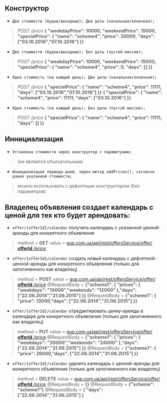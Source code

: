 
Конструктор
-----------

* `Две стоимости (будни/выходные); Две даты (начальная/конечная);`
> *POST*
> */price*
> **{ "weekdayPrice": 10000, "weekendPrice": 15000, "specialPrice": { "name": "scheme4", "price": 20000, "days": ["03.10.2016","07.10.2016"] }}**
* `Две стоимости (будни/выходные); Без даты (пустой массив);`
> *POST*
> */price*
> **{ "weekdayPrice": 10000, "weekendPrice": 15000, "specialPrice": { "name": "scheme4", "price": 0, "days": [] }}**
* `Одна стоимость (на каждый день); Две даты (начальная/конечная);`
> *POST*
> */price*
> **{ "specialPrice": { "name": "scheme4", "price": 11111, "days": ["03.10.2016","07.10.2016"] }}**
> **{ "specialPrice": { "name": "scheme4", "price": 11111, "days": ["03.10.2016"] }}**
* `Одна стоимость (на каждый день); Без даты (пустой массив);`
> *POST*
> */price*
> **{ "specialPrice": { "name": "scheme4", "price": 11111, "days": [] }}**

Иннициализация
--------------

* `Установка стоимости через конструктор с параметрами;`
> (не является объязательным)
* `Иннициализация периода-дней, через метод addPrices(), согласно ранее указанной стоимости;`
> можно использовать с дефолтным конструктором (без параметров)

Владелец объявления создает календарь с ценой для тех кто будет арендовать:
------------------

* `offer/{offerId}/calendar` получить календарь с указанной ценной-аренды для конкретного объявления
> method = **GET**
> value =  [gup.com.ua/api/rest/offersService/offer/ **offerId** /price](http://gup.com.ua/api/rest/offersService/offer/{offerId}/price)

* `offer/{offerId}/calendar` создать новый календарь с дефолтной-ценной-аренды для конкретного объявления (только для залогиненного как владелец)
> method = **POST**
> value =  [gup.com.ua/api/rest/offersService/offer/ **offerId** /price](http://gup.com.ua/api/rest/offersService/offer/{offerId}/price)
> @RequestBody = **{"scheme1": { "prices": { "weekdays": "10000","weekends": "12000" },"days": ["22.06.2014","31.06.2015"] }}**
> @RequestBody = **{"scheme1": { "price": 13000,"days": ["22.06.2014","31.06.2015"] }}**

* `offer/{offerId}/calendar` отредактировать ценну-аренды в календаре для конкретного объявления (только для залогиненного как владелец)
> method = **PUT**
> value =  [gup.com.ua/api/rest/offersService/offer/ **offerId** /price](http://gup.com.ua/api/rest/offersService/offer/{offerId}/price)
> @RequestBody = **{"scheme1": { "prices": { "weekdays": "20000","weekends": "24000" },"days": ["22.06.2014","31.06.2015"] }}**
> @RequestBody = **{"scheme1": { "price": 26000,"days": ["22.06.2014","31.06.2015"] }}**

* `offer/{offerId}/calendar` удалить календарь с ценной-аренды для конкретного объявления (только для залогиненного как владелец)
> method = **DELETE**
> value =  [gup.com.ua/api/rest/offersService/offer/ **offerId** /price](http://gup.com.ua/api/rest/offersService/offer/{offerId}/price)
> @RequestBody = **{}**
> @RequestBody = **{"scheme": "scheme1"}**
> @RequestBody = **{ "days": ["22.06.2014","31.06.2015"] }**

